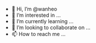 - 👋 Hi, I’m @wanheo
- 👀 I’m interested in ...
- 🌱 I’m currently learning ...
- 💞️ I’m looking to collaborate on ...
- 📫 How to reach me ...

<!---
wanheo/wanheo is a ✨ special ✨ repository because its `README.md` (this file) appears on your GitHub profile.
You can click the Preview link to take a look at your changes.
--->
